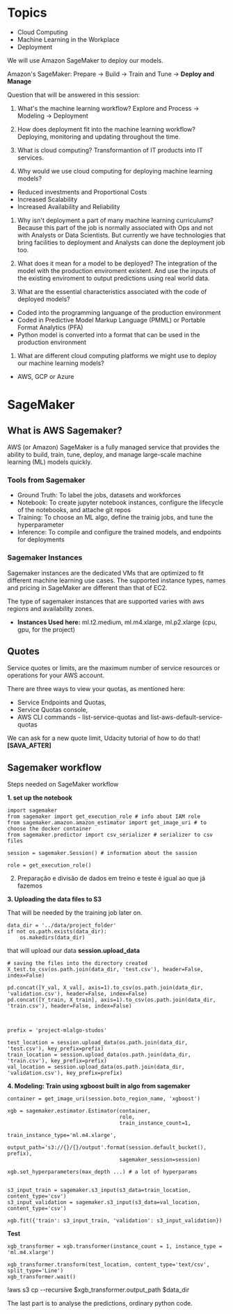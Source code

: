 # Topics

- Cloud Computing
- Machine Learning in the Workplace
- Deployment

We will use Amazon SageMaker to deploy our models.

Amazon's SageMaker: Prepare -> Build -> Train and Tune -> **Deploy and Manage**

Question that will be answered in this session:

1. What's the machine learning workflow?
Explore and Process -> Modeling -> Deployment

1. How does deployment fit into the machine learning workflow?
Deploying, monitoring and updating throughout the time.

1. What is cloud computing?
Transformantion of IT products into IT services.

1. Why would we use cloud computing for deploying machine learning models?
- Reduced investments and Proportional Costs
- Increased Scalability
- Increased Availability and Reliability

1. Why isn't deployment a part of many machine learning curriculums?
Because this part of the job is normally associated with Ops and not with Analysts or Data Scientists. But currently we have technologies that bring facilities to deployment and Analysts can done the deployment job too.

1. What does it mean for a model to be deployed?
The integration of the model with the production enviroment existent. And use the inputs of the existing enviroment to output predictions using real world data.

1. What are the essential characteristics associated with the code of deployed models?
- Coded into the programming languange of the production environment
- Coded in Predictive Model Markup Language (PMML) or Portable Format Analytics (PFA)
- Python model is converted into a format that can be used in the production environment

1. What are different cloud computing platforms we might use to deploy our machine learning models?
- AWS, GCP or Azure

# SageMaker

## What is AWS Sagemaker?

AWS (or Amazon) SageMaker is a fully managed service that provides the ability to build, train, tune, deploy, and manage large-scale machine learning (ML) models quickly.

### Tools from Sagemaker

- Ground Truth: To label the jobs, datasets and workforces
- Notebook: To create jupyter notebook instances, configure the lifecycle of the notebooks, and attache git repos
- Training: To choose an ML algo, define the trainig jobs, and tune the hyperparameter
- Inference: To compile and configure the trained models, and endpoints for deployments

### Sagemaker Instances

Sagemaker instances are the dedicated VMs that are optimized to fit different machine learning use cases. The supported instance types, names and pricing in SageMaker are different than that of EC2.

The type of sagemaker instances that are supported varies with aws regions and availability zones.

- **Instances Used here:** ml.t2.medium, ml.m4.xlarge, ml.p2.xlarge (cpu, gpu, for the project)

## Quotes

Service quotes or limits, are the maximum number of service resources or operations for your AWS account.

There are three ways to view your quotas, as mentioned here:
- Service Endpoints and Quotas,
- Service Quotas console,
- AWS CLI commands - list-service-quotas and list-aws-default-service-quotas

We can ask for a new quote limit, Udacity tutorial of how to do that! **[SAVA_AFTER]**

## Sagemaker workflow

Steps needed on SageMaker workflow

**1. set up the notebook**

```
import sagemaker
from sagemaker import get_execution_role # info about IAM role
from sagemaker.amazon.amazon_estimator import get_image_uri # to choose the docker container
from sagemaker.predictor import csv_serializer # serializer to csv files

session = sagemaker.Session() # information about the sassion

role = get_execution_role()

```

2. Preparação e divisão de dados em treino e teste é igual ao que já fazemos

**3. Uploading the data files to S3**

That will be needed by the training job later on.

```
data_dir = '../data/project_folder'
if not os.path.exists(data_dir):
    os.makedirs(data_dir)
```

that will upload our data
**session.upload_data**

```
# saving the files into the directory created
X_test.to_csv(os.path.join(data_dir, 'test.csv'), header=False, index=False)

pd.concat([Y_val, X_val], axis=1).to_csv(os.path.join(data_dir, 'validation.csv'), header=False, index=False)
pd.concat([Y_train, X_train], axis=1).to_csv(os.path.join(data_dir, 'train.csv'), header=False, index=False)



prefix = 'project-mlalgo-studos'

test_location = session.upload_data(os.path.join(data_dir, 'test.csv'), key_prefix=prefix)
train_location = session.upload_data(os.path.join(data_dir, 'train.csv'), key_prefix=prefix)
val_location = session.upload_data(os.path.join(data_dir, 'validation.csv'), key_prefix=prefix)
```


**4. Modeling: Train using xgboost built in algo from sagemaker**

```
container = get_image_uri(session.boto_region_name, 'xgboost')

xgb = sagemaker.estimator.Estimator(container,
                                    role,
                                    train_instance_count=1,
                                    train_instance_type='ml.m4.xlarge',
                                    output_path='s3://{}/{}/output'.format(session.default_bucket(), prefix),
                                    sagemaker_session=session)

xgb.set_hyperparameters(max_depth ...) # a lot of hyperparams


s3_input_train = sagemaker.s3_input(s3_data=train_location, content_type='csv')
s3_input_validation = sagemaker.s3_input(s3_data=val_location, content_type='csv')

xgb.fit({'train': s3_input_train, 'validation': s3_input_validation})

```

**Test**

```
xgb_transformer = xgb.transformer(instance_count = 1, instance_type = 'ml.m4.xlarge')

xgb_transformer.transform(test_location, content_type='text/csv', split_type='Line')
xgb_transformer.wait()

```

!aws s3 cp --recursive $xgb_transformer.output_path $data_dir

The last part is to analyse the predictions, ordinary python code.